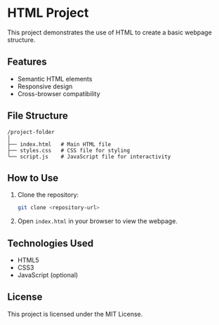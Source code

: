 # HTML Project

This project demonstrates the use of HTML to create a basic webpage structure.

## Features
- Semantic HTML elements
- Responsive design
- Cross-browser compatibility

## File Structure
```
/project-folder
│
├── index.html   # Main HTML file
├── styles.css   # CSS file for styling
└── script.js    # JavaScript file for interactivity
```

## How to Use
1. Clone the repository:
    ```bash
    git clone <repository-url>
    ```
2. Open `index.html` in your browser to view the webpage.

## Technologies Used
- HTML5
- CSS3
- JavaScript (optional)

## License
This project is licensed under the MIT License.